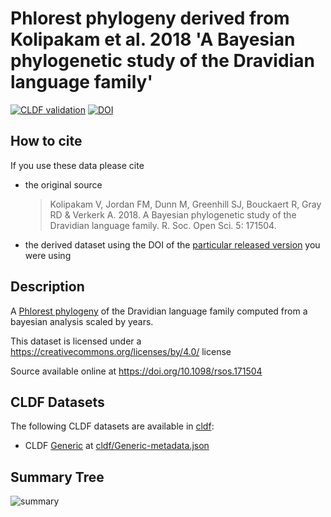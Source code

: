 # Phlorest phylogeny derived from Kolipakam et al. 2018 'A Bayesian phylogenetic study of the Dravidian language family'

[![CLDF validation](https://github.com/phlorest/kolipakam_et_al2018/workflows/CLDF-validation/badge.svg)](https://github.com/phlorest/kolipakam_et_al2018/actions?query=workflow%3ACLDF-validation)
[![DOI](https://zenodo.org/badge/DOI/10.5281/zenodo.8250129.svg)](https://doi.org/10.5281/zenodo.8250129)

## How to cite

If you use these data please cite
- the original source
  > Kolipakam V, Jordan FM, Dunn M, Greenhill SJ, Bouckaert R, Gray RD & Verkerk A. 2018. A Bayesian phylogenetic study of the Dravidian language family. R. Soc. Open Sci. 5: 171504.
- the derived dataset using the DOI of the [particular released version](../../releases/) you were using

## Description

A [Phlorest phylogeny](https://github.com/phlorest) of the Dravidian language family computed from a bayesian analysis scaled by years.


This dataset is licensed under a https://creativecommons.org/licenses/by/4.0/ license

Source available online at https://doi.org/10.1098/rsos.171504


## CLDF Datasets

The following CLDF datasets are available in [cldf](cldf):

- CLDF [Generic](https://github.com/cldf/cldf/tree/master/modules/Generic) at [cldf/Generic-metadata.json](cldf/Generic-metadata.json)

## Summary Tree

![summary](https://raw.githubusercontent.com/phlorest/kolipakam_et_al2018/main/summary_tree.svg)